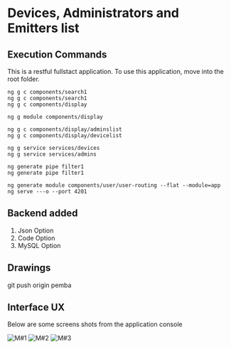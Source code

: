 # Devices, Administrators and Emitters list

## Execution Commands

This is a restful fullstact application. To use this application, move into the root folder.

```
ng g c components/search1
ng g c components/search1
ng g c components/display

ng g module components/display

ng g c components/display/adminslist
ng g c components/display/devicelist

ng g service services/devices
ng g service services/admins

ng generate pipe filter1
ng generate pipe filter1

ng generate module components/user/user-routing --flat --module=app
ng serve ---o --port 4201 

```

## Backend added

1. Json Option
2. Code Option
3. MySQL Option

## Drawings

git push origin pemba

## Interface UX

 Below are some screens shots from the application console

![ M#1 ](https://github.com/LINOSNCHENA/Angular-Sorting-data-in-a-template-Emit/blob/master/uxViews/page1.jpg)
![ M#2 ](https://github.com/LINOSNCHENA/Angular-Sorting-data-in-a-template-Emit/blob/master/uxViews/page2.jpg)
![ M#3 ](https://github.com/LINOSNCHENA/Angular-Sorting-data-in-a-template-Emit/blob/master/uxViews/page3.jpg)

